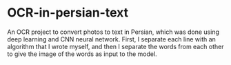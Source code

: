 # OCR-in-persian-text
An OCR project to convert photos to text in Persian, which was done using deep learning and CNN neural network. First, I separate each line with an algorithm that I wrote myself, and then I separate the words from each other to give the image of the words as input to the model.
